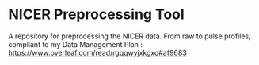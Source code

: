 # NICER Preprocessing Tool
A repository for preprocessing the NICER data. From raw to pulse profiles, compliant to my Data Management Plan : https://www.overleaf.com/read/rgqqwyjxkgxq#af9683
